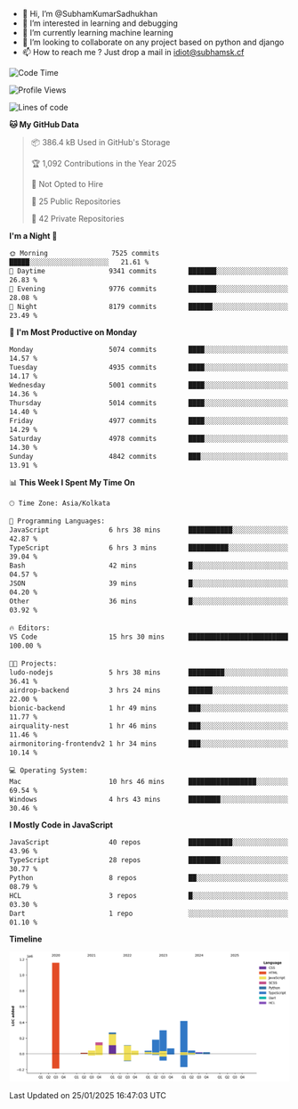 - 👋 Hi, I’m @SubhamKumarSadhukhan
- 👀 I’m interested in learning and debugging
- 🌱 I’m currently learning machine learning
- 💞️ I’m looking to collaborate on any project based on python and django
- 📫 How to reach me ?
      Just drop a mail in idiot@subhamsk.cf

<!---
SubhamKumarSadhukhan/SubhamKumarSadhukhan is a ✨ special ✨ repository because its `README.md` (this file) appears on your GitHub profile.
You can click the Preview link to take a look at your changes.
--->


<!--START_SECTION:waka-->
![Code Time](http://img.shields.io/badge/Code%20Time-2%2C730%20hrs%2046%20mins-blue)

![Profile Views](http://img.shields.io/badge/Profile%20Views-0-blue)

![Lines of code](https://img.shields.io/badge/From%20Hello%20World%20I%27ve%20Written-2.8%20million%20lines%20of%20code-blue)

**🐱 My GitHub Data** 

> 📦 386.4 kB Used in GitHub's Storage 
 > 
> 🏆 1,092 Contributions in the Year 2025
 > 
> 🚫 Not Opted to Hire
 > 
> 📜 25 Public Repositories 
 > 
> 🔑 42 Private Repositories 
 > 
**I'm a Night 🦉** 

```text
🌞 Morning                7525 commits        █████░░░░░░░░░░░░░░░░░░░░   21.61 % 
🌆 Daytime                9341 commits        ███████░░░░░░░░░░░░░░░░░░   26.83 % 
🌃 Evening                9776 commits        ███████░░░░░░░░░░░░░░░░░░   28.08 % 
🌙 Night                  8179 commits        ██████░░░░░░░░░░░░░░░░░░░   23.49 % 
```
📅 **I'm Most Productive on Monday** 

```text
Monday                   5074 commits        ████░░░░░░░░░░░░░░░░░░░░░   14.57 % 
Tuesday                  4935 commits        ████░░░░░░░░░░░░░░░░░░░░░   14.17 % 
Wednesday                5001 commits        ████░░░░░░░░░░░░░░░░░░░░░   14.36 % 
Thursday                 5014 commits        ████░░░░░░░░░░░░░░░░░░░░░   14.40 % 
Friday                   4977 commits        ████░░░░░░░░░░░░░░░░░░░░░   14.29 % 
Saturday                 4978 commits        ████░░░░░░░░░░░░░░░░░░░░░   14.30 % 
Sunday                   4842 commits        ███░░░░░░░░░░░░░░░░░░░░░░   13.91 % 
```


📊 **This Week I Spent My Time On** 

```text
🕑︎ Time Zone: Asia/Kolkata

💬 Programming Languages: 
JavaScript               6 hrs 38 mins       ███████████░░░░░░░░░░░░░░   42.87 % 
TypeScript               6 hrs 3 mins        ██████████░░░░░░░░░░░░░░░   39.04 % 
Bash                     42 mins             █░░░░░░░░░░░░░░░░░░░░░░░░   04.57 % 
JSON                     39 mins             █░░░░░░░░░░░░░░░░░░░░░░░░   04.20 % 
Other                    36 mins             █░░░░░░░░░░░░░░░░░░░░░░░░   03.92 % 

🔥 Editors: 
VS Code                  15 hrs 30 mins      █████████████████████████   100.00 % 

🐱‍💻 Projects: 
ludo-nodejs              5 hrs 38 mins       █████████░░░░░░░░░░░░░░░░   36.41 % 
airdrop-backend          3 hrs 24 mins       ██████░░░░░░░░░░░░░░░░░░░   22.00 % 
bionic-backend           1 hr 49 mins        ███░░░░░░░░░░░░░░░░░░░░░░   11.77 % 
airquality-nest          1 hr 46 mins        ███░░░░░░░░░░░░░░░░░░░░░░   11.46 % 
airmonitoring-frontendv2 1 hr 34 mins        ███░░░░░░░░░░░░░░░░░░░░░░   10.14 % 

💻 Operating System: 
Mac                      10 hrs 46 mins      █████████████████░░░░░░░░   69.54 % 
Windows                  4 hrs 43 mins       ████████░░░░░░░░░░░░░░░░░   30.46 % 
```

**I Mostly Code in JavaScript** 

```text
JavaScript               40 repos            ███████████░░░░░░░░░░░░░░   43.96 % 
TypeScript               28 repos            ████████░░░░░░░░░░░░░░░░░   30.77 % 
Python                   8 repos             ██░░░░░░░░░░░░░░░░░░░░░░░   08.79 % 
HCL                      3 repos             █░░░░░░░░░░░░░░░░░░░░░░░░   03.30 % 
Dart                     1 repo              ░░░░░░░░░░░░░░░░░░░░░░░░░   01.10 % 
```



**Timeline**

![Lines of Code chart](https://raw.githubusercontent.com/SubhamKumarSadhukhan/SubhamKumarSadhukhan/main/assets/bar_graph.png)


 Last Updated on 25/01/2025 16:47:03 UTC
<!--END_SECTION:waka-->
